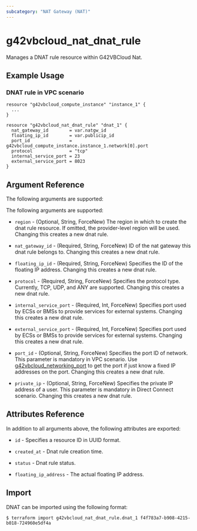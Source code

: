```yaml
---
subcategory: "NAT Gateway (NAT)"
---
```


# g42vbcloud_nat_dnat_rule

Manages a DNAT rule resource within G42VBCloud Nat.

## Example Usage

### DNAT rule in VPC scenario

```hcl
resource "g42vbcloud_compute_instance" "instance_1" {
  ...
}

resource "g42vbcloud_nat_dnat_rule" "dnat_1" {
  nat_gateway_id        = var.natgw_id
  floating_ip_id        = var.publicip_id
  port_id               = g42vbcloud_compute_instance.instance_1.network[0].port
  protocol              = "tcp"
  internal_service_port = 23
  external_service_port = 8023
}
```

## Argument Reference

The following arguments are supported:

The following arguments are supported:

* `region` - (Optional, String, ForceNew) The region in which to create the dnat rule resource. If omitted, the
  provider-level region will be used. Changing this creates a new dnat rule.

* `nat_gateway_id` - (Required, String, ForceNew) ID of the nat gateway this dnat rule belongs to. Changing this creates
  a new dnat rule.

* `floating_ip_id` - (Required, String, ForceNew) Specifies the ID of the floating IP address. Changing this creates a
  new dnat rule.

* `protocol` - (Required, String, ForceNew) Specifies the protocol type. Currently, TCP, UDP, and ANY are supported.
  Changing this creates a new dnat rule.

* `internal_service_port` - (Required, Int, ForceNew) Specifies port used by ECSs or BMSs to provide services for
  external systems. Changing this creates a new dnat rule.

* `external_service_port` - (Required, Int, ForceNew) Specifies port used by ECSs or BMSs to provide services for
  external systems. Changing this creates a new dnat rule.

* `port_id` - (Optional, String, ForceNew) Specifies the port ID of network. This parameter is mandatory in VPC
 scenario. Use [g42vbcloud_networking_port](../data-sources/networking_port) to get the port if just know a fixed IP
 addresses on the port. Changing this creates a new dnat rule.

* `private_ip` - (Optional, String, ForceNew) Specifies the private IP address of a user. This parameter is mandatory in
  Direct Connect scenario. Changing this creates a new dnat rule.

## Attributes Reference

In addition to all arguments above, the following attributes are exported:

* `id` - Specifies a resource ID in UUID format.

* `created_at` - Dnat rule creation time.

* `status` - Dnat rule status.

* `floating_ip_address` - The actual floating IP address.

## Import

DNAT can be imported using the following format:

```
$ terraform import g42vbcloud_nat_dnat_rule.dnat_1 f4f783a7-b908-4215-b018-724960e5df4a
```
